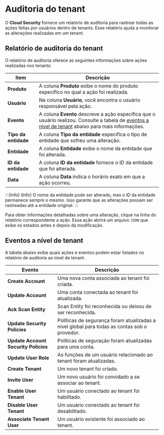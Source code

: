 # Auditoria do tenant

O **Cloud Security** fornece um relatório de auditoria para rastrear todas as ações feitas por usuários dentro de tenants. Esse relatório ajuda a monitorar as alterações realizadas em um tenant.

## Relatório de auditoria do tenant

O relatório de auditoria oferece as seguintes informações sobre ações realizadas nos tenants:

| Item | Descrição |
| --- | --- |
| **Produto** | A coluna **Produto** exibe o nome do produto específico no qual a ação foi realizada. |
| **Usuário** | Na coluna **Usuário**, você encontra o usuário responsável pela ação. |
| **Evento** | A coluna **Evento** descreve a ação específica que o usuário realizou. Consulte a tabela de [eventos a nível de tenant](#eventos-a-nível-de-tenant) abaixo para mais informações. |
| **Tipo da entidade** | A coluna **Tipo da entidade** especifica o tipo de entidade que sofreu uma alteração. |
| **Entidade** | A coluna **Entidade** exibe o nome da entidade que foi alterada. |
| **ID da entidade** | A coluna **ID da entidade** fornece o ID da entidade que foi alterada. |
| **Data** | A coluna **Data** indica o horário exato em que a ação ocorreu. |

:::(Info) (Info)
O nome da entidade pode ser alterado, mas o ID da entidade permanece sempre o mesmo. Isso garante que as alterações possam ser rastreadas até a entidade original.
:::

Para obter informações detalhadas sobre uma alteração, clique na linha do relatório correspondente a ação. Essa ação abrirá um arquivo `JSON` que exibe os estados antes e depois da modificação.

## **Eventos a nível de tenant**

A tabela abaixo exibe quais ações e eventos podem estar listados no relatório de auditoria ao nível de tenant.

| Evento | Descrição |
| --- | --- |
| **Create Account** | Uma nova conta associada ao tenant foi criada. |
| **Update Account** | Uma conta conectada ao tenant foi atualizada. |
| **Ack Scan Entity** | Scan Entity foi reconhecida ou deixou de ser reconhecida. |
| **Update Security Policies** | Políticas de segurança foram atualizadas a nível global para todas as contas sob o provedor. |
| **Update Account Security Policies** | Políticas de seguração foram atualizadas para uma conta. |
| **Update User Role** | As funções de um usuário relacionado ao tenant foram atualizadas. |
| **Create Tenant** | Um novo tenant foi criado. |
| **Invite User** | Um novo usuário foi convidado a se associar ao tenant. |
| **Enable User Tenant** | Um usuário conectado ao tenant foi habilitado. |
| **Disable User Tenant** | Um usuário conectado ao tenant foi desabilitado. |
| **Associate Tenant User** | Um usuário existente foi associado ao tenant. |
